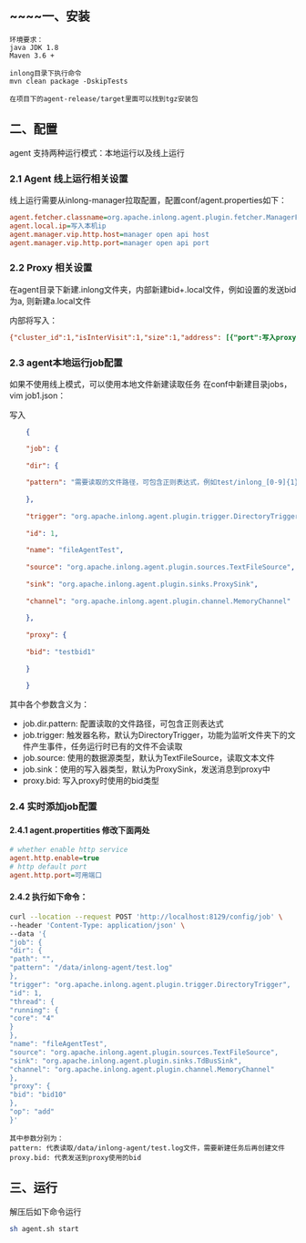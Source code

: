 ## ~~~~一、安装

	环境要求：
	java JDK 1.8
	Maven 3.6 +
	
	inlong目录下执行命令
    mvn clean package -DskipTests

    在项目下的agent-release/target里面可以找到tgz安装包



## 二、配置

agent 支持两种运行模式：本地运行以及线上运行

### 2.1 Agent 线上运行相关设置

线上运行需要从inlong-manager拉取配置，配置conf/agent.properties如下：
```ini
agent.fetcher.classname=org.apache.inlong.agent.plugin.fetcher.ManagerFetcher (设置任务获取的类名，默认为ManagerFetcher）
agent.local.ip=写入本机ip
agent.manager.vip.http.host=manager open api host
agent.manager.vip.http.port=manager open api port
```

### 2.2 Proxy 相关设置
在agent目录下新建.inlong文件夹，内部新建bid+.local文件，例如设置的发送bid为a, 则新建a.local文件

内部将写入：
```ini
{"cluster_id":1,"isInterVisit":1,"size":1,"address": [{"port":写入proxy port,"host":"写入proxy ip"}], "switch":0}
```

### 2.3 agent本地运行job配置
如果不使用线上模式，可以使用本地文件新建读取任务
在conf中新建目录jobs，
vim job1.json：

写入
```json
    {

    "job": {
    
    "dir": {
    
    "pattern": "需要读取的文件路径，可包含正则表达式，例如test/inlong_[0-9]{1}，监听test下创建的新文件"
    
    },
    
    "trigger": "org.apache.inlong.agent.plugin.trigger.DirectoryTrigger",
    
    "id": 1,
    
    "name": "fileAgentTest",
    
    "source": "org.apache.inlong.agent.plugin.sources.TextFileSource",
    
    "sink": "org.apache.inlong.agent.plugin.sinks.ProxySink",
    
    "channel": "org.apache.inlong.agent.plugin.channel.MemoryChannel"
    
    },
    
    "proxy": {
    
    "bid": "testbid1"
    
    }
    
    }
```


其中各个参数含义为：
- job.dir.pattern: 配置读取的文件路径，可包含正则表达式
- job.trigger: 触发器名称，默认为DirectoryTrigger，功能为监听文件夹下的文件产生事件，任务运行时已有的文件不会读取
- job.source: 使用的数据源类型，默认为TextFileSource，读取文本文件
- job.sink：使用的写入器类型，默认为ProxySink，发送消息到proxy中
- proxy.bid: 写入proxy时使用的bid类型

### 2.4 实时添加job配置

#### 2.4.1 agent.propertities 修改下面两处
```ini
# whether enable http service
agent.http.enable=true
# http default port
agent.http.port=可用端口
```

#### 2.4.2 执行如下命令：
```bash
curl --location --request POST 'http://localhost:8129/config/job' \
--header 'Content-Type: application/json' \
--data '{
"job": {
"dir": {
"path": "",
"pattern": "/data/inlong-agent/test.log"
},
"trigger": "org.apache.inlong.agent.plugin.trigger.DirectoryTrigger",
"id": 1,
"thread": {
"running": {
"core": "4"
}
},
"name": "fileAgentTest",
"source": "org.apache.inlong.agent.plugin.sources.TextFileSource",
"sink": "org.apache.inlong.agent.plugin.sinks.TdBusSink",
"channel": "org.apache.inlong.agent.plugin.channel.MemoryChannel"
},
"proxy": {
"bid": "bid10"
},
"op": "add"
}'
```

	其中参数分别为：
	pattern: 代表读取/data/inlong-agent/test.log文件，需要新建任务后再创建文件
	proxy.bid: 代表发送到proxy使用的bid

## 三、运行
解压后如下命令运行
```bash
sh agent.sh start
```